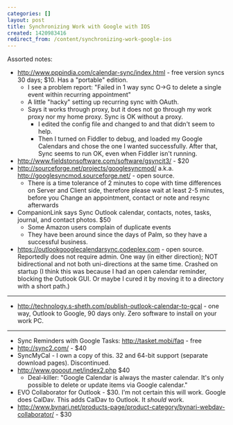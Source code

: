 ```yaml
---
categories: []
layout: post
title: Synchronizing Work with Google with IOS
created: 1420983416
redirect_from: /content/synchronizing-work-google-ios
---
```

Assorted notes:

* http://www.pppindia.com/calendar-sync/index.html - free version syncs 30 days; $10.  Has a "portable" edition.
    * I see a problem report: "Failed in 1 way sync O->G to delete a single event within recurring appointment"
    * A little "hacky" setting up recurring sync with OAuth.
    * Says it works through proxy, but it does not go through my work proxy nor my home proxy.  Sync is OK without a proxy.
        * I edited the config file and changed <defaultProxy enabled="true"> to <defaultProxy enabled="true" useDefaultCredentials="true"> and that didn't seem to help.
        * Then I turned on Fiddler to debug, and loaded my Google Calendars and chose the one I wanted successfully.  After that, Sync seems to run OK, even when Fiddler isn't running.
* http://www.fieldstonsoftware.com/software/gsyncit3/ - $20
* http://sourceforge.net/projects/googlesyncmod/ a.k.a. http://googlesyncmod.sourceforge.net/ - open source.
    * There is a time tolerance of 2 minutes to cope with time differences on Server and Client side, therefore please wait at least 2-5 minutes, before you Change an appointment, contact or note and resync afterwards
* CompanionLink says Sync Outlook calendar, contacts, notes, tasks, journal, and contact photos.  $50
    * Some Amazon users complain of duplicate events
    * They have been around since the days of Palm, so they have a successful business.
* https://outlookgooglecalendarsync.codeplex.com - open source.  Reportedly does not require admin.  One way (in either direction); NOT bidirectional and not both uni-directions at the same time.  Crashed on startup (I think this was because I had an open calendar reminder, blocking the Outlook GUI.  Or maybe I cured it by moving it to a directory with a short path.)

-- - - - - - -

* http://technology.s-sheth.com/publish-outlook-calendar-to-gcal  - one way, Outlook to Google, 90 days only.  Zero software to install on your work PC.
- - - - - - -
* Sync Reminders with Google Tasks: http://tasket.mobi/faq - free
* http://sync2.com/ - $40
* SyncMyCal - I own a copy of this.  32 and 64-bit support (separate download pages). Discontinued.
* http://www.gooout.net/index2.php  $40
    * Deal-killer: "Google Calendar is always the master calendar. It's only possible to delete or update items via Google calendar."
* EVO Collaborator for Outlook - $30.  I'm not certain this will work.  Google does CalDav.  This adds CalDav to Outlook.  It *should* work.
* http://www.bynari.net/products-page/product-category/bynari-webdav-collaborator/ - $30
